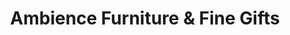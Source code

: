 ---
title: "Ambience Furniture & Fine Gifts"
url: /milford/ambience-furniture-und-fine-gifts/
shop: Möbel
---